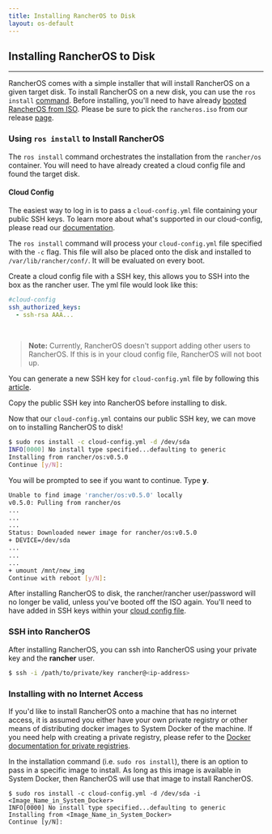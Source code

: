 ```yaml
---
title: Installing RancherOS to Disk
layout: os-default
---
```


## Installing RancherOS to Disk
---
RancherOS comes with a simple installer that will install RancherOS on a given target disk. To install RancherOS on a new disk, you can use the `ros install` [command]({{site.baseurl}}/os/rancheros-tools/ros/install). Before installing, you'll need to have already [booted RancherOS from ISO]({{site.baseurl}}/os/running-rancheros/workstation/boot-from-iso). Please be sure to pick the `rancheros.iso` from our release [page](https://github.com/rancher/os/releases).

### Using `ros install` to Install RancherOS 

The `ros install` command orchestrates the installation from the `rancher/os` container. You will need to have already created a cloud config file and found the target disk.

#### Cloud Config

The easiest way to log in is to pass a `cloud-config.yml` file containing your public SSH keys. To learn more about what's supported in our cloud-config, please read our [documentation]({{site.baseurl}}/os/cloud-config/). 

The `ros install` command will process your `cloud-config.yml` file specified with the `-c` flag. This file will also be placed onto the disk and installed to `/var/lib/rancher/conf/`. It will be evaluated on every boot.

Create a cloud config file with a SSH key, this allows you to SSH into the box as the rancher user. The yml file would look like this:

```yaml
#cloud-config
ssh_authorized_keys:
  - ssh-rsa AAA...
```

<br>

> **Note:** Currently, RancherOS doesn't support adding other users to RancherOS. If this is in your cloud config file, RancherOS will not boot up. 

You can generate a new SSH key for `cloud-config.yml` file by following this [article](https://help.github.com/articles/generating-ssh-keys/). 

Copy the public SSH key into RancherOS before installing to disk. 

Now that our `cloud-config.yml` contains our public SSH key, we can move on to installing RancherOS to disk!

```bash
$ sudo ros install -c cloud-config.yml -d /dev/sda
INFO[0000] No install type specified...defaulting to generic 
Installing from rancher/os:v0.5.0
Continue [y/N]:
```

You will be prompted to see if you want to continue. Type **y**.

```bash
Unable to find image 'rancher/os:v0.5.0' locally
v0.5.0: Pulling from rancher/os
...
...
...
Status: Downloaded newer image for rancher/os:v0.5.0
+ DEVICE=/dev/sda
...
...
...
+ umount /mnt/new_img
Continue with reboot [y/N]:
```

After installing RancherOS to disk, the rancher/rancher user/password will no longer be valid, unless you've booted off the ISO again. You'll need to have added in SSH keys within your [cloud config file]({{site.baseurl}}/os/cloud-config/).

### SSH into RancherOS

After installing RancherOS, you can ssh into RancherOS using your private key and the **rancher** user.

```bash
$ ssh -i /path/to/private/key rancher@<ip-address>
```

### Installing with no Internet Access

If you'd like to install RancherOS onto a machine that has no internet access, it is assumed you either have your own private registry or other means of distributing docker images to System Docker of the machine. If you need help with creating a private registry, please refer to the [Docker documentation for private registries](https://docs.docker.com/registry/). 

In the installation command (i.e. `sudo ros install`), there is an option to pass in a specific image to install. As long as this image is available in System Docker, then RancherOS will use that image to install RancherOS. 

```
$ sudo ros install -c cloud-config.yml -d /dev/sda -i <Image_Name_in_System_Docker>
INFO[0000] No install type specified...defaulting to generic 
Installing from <Image_Name_in_System_Docker>
Continue [y/N]:
```
